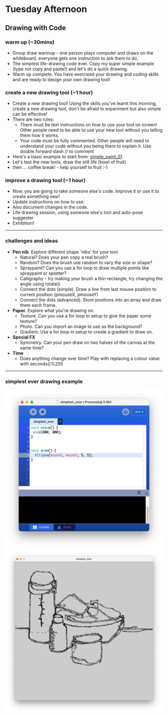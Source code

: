 # Tuesday Afternoon 

## Drawing with Code

### warm up (~30mins)

- Group draw warmup - one person plays computer and draws on the whiteboard, everyone gets one instruction to ask them to do.
- The simplest life-drawing code ever. Copy my super simple example (type not copy and paste!) and let's do a quick drawing.
- Warm up complete. You have exercised your drawing and coding skills and are ready to design your own drawing tool!

### create a new drawing tool (~1 hour) 

- Create a new drawing tool! Using the skills you've learnt this morning, create a new drawing tool, don't be afraid to experiment but also simple can be effective!
- There are two rules: 
  - There must be text instructions on how to use your tool on screen! Other people need to be able to use your new tool without you telling them how it works.
  - Your code must be fully commented. Other people will need to understand your code without you being there to explain it. Use double forward slash // to comment
- Here's a basic example to start from: [simple_paint_01](https://github.com/ashleyjamesbrown/NYI/blob/main/Tuesday/PM/simple_paint_01/simple_paint_01.pde)
- Let's test the new tools, draw the still life (bowl of fruit)
- then ... coffee break! - help yourself to fruit :-)

### improve a drawing tool (~1 hour)

- Now, you are going to take someone else's code. Improve it or use it to create something new!
- Update instructions on how to use.
- Also document changes in the code. 
- Life drawing session, using someone else's tool and auto-pose suggester.
- Exhibition!

---

### challenges and ideas

- **Pen nib**. Explore different shape 'nibs' for your tool
  - Natural? Does your pen copy a real brush? 
  - Random? Does the brush use random to vary the size or shape? 
  - Spraypaint? Can you use a for loop to draw multiple points like spraypaint or splatter?
  - Calligraphy - try making your brush a thin rectangle, try changing the angle using rotate()
  - Connect the dots (simple). Draw a line from last mouse position to current position (pmouseX, pmouseY)
  - Connect the dots (advanced). Store positions into an array and draw them each frame.
- **Paper.** Explore what you're drawing on.
  - Texture. Can you use a for loop in setup to give the paper some texture?
  - Photo. Can you import an image to use as the background?
  - Gradient. Use a for loop in setup to create a gradient to draw on.
- **Special FX**
  - Symmetry. Can your pen draw on two halves of the canvas at the same time? 
- **Time**
  - Does anything change over time? Play with replacing a colour value with seconds()%255

---

### simplest ever drawing example

![](https://github.com/ashleyjamesbrown/NYI/blob/main/Tuesday/PM/images/simplest-ever-code.png)
![](https://github.com/ashleyjamesbrown/NYI/blob/main/Tuesday/PM/images/simplest-ever-screenshot.png)
